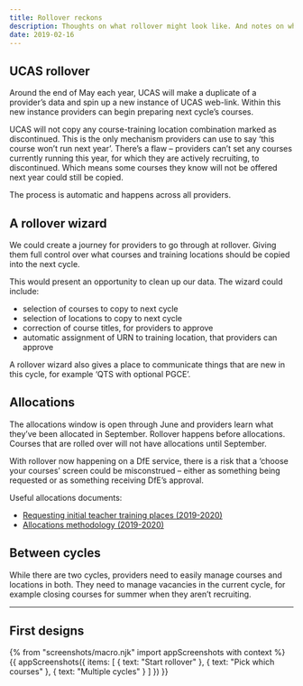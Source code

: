 ```yaml
---
title: Rollover reckons
description: Thoughts on what rollover might look like. And notes on what rollover is right now.
date: 2019-02-16
---
```

## UCAS rollover

Around the end of May each year, UCAS will make a duplicate of a provider’s data and spin up a new instance of UCAS web-link. Within this new instance providers can begin preparing next cycle’s courses.

UCAS will not copy any course-training location combination marked as discontinued. This is the only mechanism providers can use to say ‘this course won’t run next year’. There’s a flaw – providers can’t set any courses currently running this year, for which they are actively recruiting, to discontinued. Which means some courses they know will not be offered next year could still be copied.

The process is automatic and happens across all providers.

## A rollover wizard

We could create a journey for providers to go through at rollover. Giving them full control over what courses and training locations should be copied into the next cycle.

This would present an opportunity to clean up our data. The wizard could include:

* selection of courses to copy to next cycle
* selection of locations to copy to next cycle
* correction of course titles, for providers to approve
* automatic assignment of URN to training location, that providers can approve

A rollover wizard also gives a place to communicate things that are new in this cycle, for example ‘QTS with optional PGCE’.

## Allocations

The allocations window is open through June and providers learn what they’ve been allocated in September. Rollover happens before allocations. Courses that are rolled over will not have allocations until September.

With rollover now happening on a DfE service, there is a risk that a ‘choose your courses’ screen could be misconstrued – either as something being requested or as something receiving DfE’s approval.

Useful allocations documents:

* [Requesting initial teacher training places (2019-2020)](https://assets.publishing.service.gov.uk/government/uploads/system/uploads/attachment_data/file/713250/Requesting_initial_teacher_training_places_-_process_for_2019_to_2020.pdf)
* [Allocations methodology (2019-2020)](https://assets.publishing.service.gov.uk/government/uploads/system/uploads/attachment_data/file/739433/Initial_teacher_training_allocations_methodology_-_19-20.pdf)

## Between cycles

While there are two cycles, providers need to easily manage courses and locations in both. They need to manage vacancies in the current cycle, for example closing courses for summer when they aren’t recruiting.

* * *

## First designs

{% from "screenshots/macro.njk" import appScreenshots with context %}
{{ appScreenshots({
  items: [
    { text: "Start rollover" },
    { text: "Pick which courses" },
    { text: "Multiple cycles" }
  ]
}) }}
